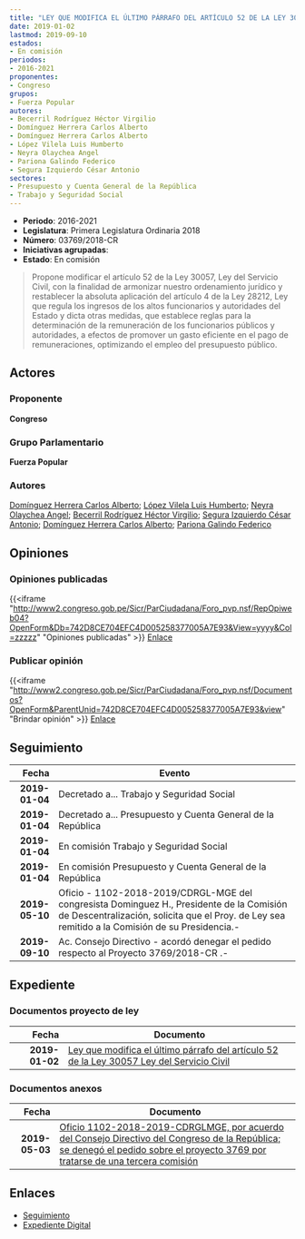 ```yaml
---
title: "LEY QUE MODIFICA EL ÚLTIMO PÁRRAFO DEL ARTÍCULO 52 DE LA LEY 30057 LEY DEL SERVICIO CIVIL"
date: 2019-01-02
lastmod: 2019-09-10
estados:
- En comisión
periodos:
- 2016-2021
proponentes:
- Congreso
grupos:
- Fuerza Popular
autores:
- Becerril Rodríguez Héctor Virgilio
- Domínguez Herrera Carlos Alberto
- Domínguez Herrera Carlos Alberto
- López Vilela Luis Humberto
- Neyra Olaychea Angel
- Pariona Galindo Federico
- Segura Izquierdo César Antonio
sectores:
- Presupuesto y Cuenta General de la República
- Trabajo y Seguridad Social
---
```

- **Periodo**: 2016-2021
- **Legislatura**: Primera Legislatura Ordinaria 2018
- **Número**: 03769/2018-CR
- **Iniciativas agrupadas**: 
- **Estado**: En comisión

> Propone modificar el artículo 52 de la Ley 30057, Ley del Servicio Civil, con la finalidad de armonizar nuestro ordenamiento jurídico y restablecer la absoluta aplicación del artículo 4 de la Ley 28212, Ley que regula los ingresos de los altos funcionarios y autoridades del Estado y dicta otras medidas, que establece reglas para la determinación de la remuneración de los funcionarios públicos y autoridades, a efectos de promover un gasto eficiente en el pago de remuneraciones, optimizando el empleo del presupuesto público.


## Actores

### Proponente

**Congreso**

### Grupo Parlamentario

**Fuerza Popular**

### Autores

[Domínguez Herrera Carlos Alberto](mailto:mailto:cdominguez@congreso.gob.pe); [López Vilela Luis Humberto](mailto:mailto:llopezv@congreso.gob.pe); [Neyra Olaychea Angel](mailto:mailto:); [Becerril Rodríguez Héctor Virgilio](mailto:mailto:hbecerril@congreso.gob.pe); [Segura Izquierdo César Antonio](mailto:mailto:csegura@congreso.gob.pe); [Domínguez Herrera Carlos Alberto](mailto:mailto:cdominguez@congreso.gob.pe); [Pariona Galindo Federico](mailto:mailto:fpariona@congreso.gob.pe)

## Opiniones

### Opiniones publicadas

{{<iframe "http://www2.congreso.gob.pe/Sicr/ParCiudadana/Foro_pvp.nsf/RepOpiweb04?OpenForm&Db=742D8CE704EFC4D005258377005A7E93&View=yyyy&Col=zzzzz" "Opiniones publicadas" >}}
[Enlace](http://www2.congreso.gob.pe/Sicr/ParCiudadana/Foro_pvp.nsf/RepOpiweb04?OpenForm&Db=742D8CE704EFC4D005258377005A7E93&View=yyyy&Col=zzzzz)

### Publicar opinión

{{<iframe "http://www2.congreso.gob.pe/Sicr/ParCiudadana/Foro_pvp.nsf/Documentos?OpenForm&ParentUnid=742D8CE704EFC4D005258377005A7E93&view" "Brindar opinión" >}}
[Enlace](http://www2.congreso.gob.pe/Sicr/ParCiudadana/Foro_pvp.nsf/Documentos?OpenForm&ParentUnid=742D8CE704EFC4D005258377005A7E93&view)


## Seguimiento

| Fecha | Evento |
|------:|--------|
| **2019-01-04** | Decretado a... Trabajo y Seguridad Social |
| **2019-01-04** | Decretado a... Presupuesto y Cuenta General de la República |
| **2019-01-04** | En comisión Trabajo y Seguridad Social |
| **2019-01-04** | En comisión Presupuesto y Cuenta General de la República |
| **2019-05-10** | Oficio - 1102-2018-2019/CDRGL-MGE del congresista Dominguez H., Presidente de la Comisión de Descentralización, solicita que el Proy. de Ley sea remitido a la Comisión de su Presidencia.- |
| **2019-09-10** | Ac. Consejo Directivo - acordó denegar el pedido respecto al Proyecto 3769/2018-CR .- |

## Expediente

### Documentos proyecto de ley

| Fecha | Documento |
|------:|-----------|
| **2019-01-02** | [Ley que modifica el último párrafo del artículo 52 de la Ley 30057 Ley del Servicio Civil](http://www.leyes.congreso.gob.pe/Documentos/2016_2021/Proyectos_de_Ley_y_de_Resoluciones_Legislativas/PL0376920190102.pdf) |

### Documentos anexos

| Fecha | Documento |
|------:|-----------|
| **2019-05-03** | [Oficio 1102-2018-2019-CDRGLMGE, por acuerdo del Consejo Directivo del Congreso de la República; se denegó el pedido sobre el proyecto 3769 por tratarse de una tercera comisión](http://www.leyes.congreso.gob.pe/Documentos/2016_2021/Consejo_Directivo/Pedidos_Pase_a_Comision/OFICIO-1102-2018-2019-CDRGLMGE.pdf) |

## Enlaces

- [Seguimiento](http://www2.congreso.gob.pe/Sicr/TraDocEstProc/CLProLey2016.nsf/f7fff46988ca05b1052578e100829cc7/b441117a35995ffc052583760079732c?OpenDocument)
- [Expediente Digital](http://www2.congreso.gob.pe/Sicr/TraDocEstProc/Expvirt_2011.nsf/visbusqptramdoc1621/03769?opendocument)

